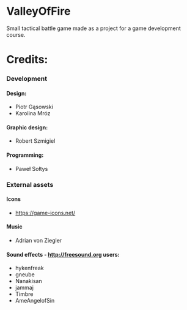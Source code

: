 # ValleyOfFire

Small tactical battle game made as a project for a game development course.

# Credits:
### Development
#### Design:
- Piotr Gąsowski
- Karolina Mróz
#### Graphic design:
- Robert Szmigiel
#### Programming:
- Paweł Sołtys

### External assets
#### Icons
- https://game-icons.net/
#### Music
- Adrian von Ziegler
#### Sound effects - http://freesound.org users:
- hykenfreak
- gneube
- Nanakisan
- jammaj
- Timbre
- AmeAngelofSin
